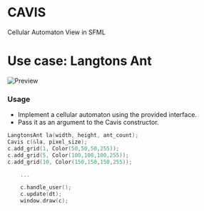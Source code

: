 # CAVIS
Cellular Automaton View in SFML

# Use case: Langtons Ant
![Preview](https://i.imgur.com/3lk8FZU.png "Langtons Ant")

### Usage
- Implement a cellular automaton using the provided interface.
- Pass it as an argument to the Cavis constructor.

```c++
LangtonsAnt la(width, height, ant_count);
Cavis c(&la, pixel_size);
c.add_grid(1, Color(50,50,50,255));
c.add_grid(5, Color(100,100,100,255));
c.add_grid(10, Color(150,150,150,255));

	...

	c.handle_user();
	c.update(dt);
	window.draw(c);
```
